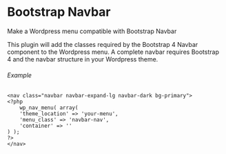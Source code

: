 # Bootstrap Navbar
Make a Wordpress menu compatible with Bootstrap Navbar

This plugin will add the classes required by the Bootstrap 4 Navbar component to the Wordpress menu. A complete navbar requires Bootstrap 4 and the navbar structure in your Wordpress theme.

###### Example

```
<nav class="navbar navbar-expand-lg navbar-dark bg-primary">
<?php
	wp_nav_menu( array(
    'theme_location' => 'your-menu',
    'menu_class' => 'navbar-nav',
    'container' => ''
) );
?>
</nav>
```

